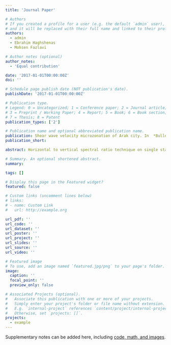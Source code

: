 ```yaml
---
title: 'Journal Paper'

# Authors
# If you created a profile for a user (e.g. the default `admin` user), write the username (folder name) here
# and it will be replaced with their full name and linked to their profile.
authors:
  - admin
  - Ebrahim Haghshenas
  - Mohsen Fazlavi

# Author notes (optional)
author_notes:
  - 'Equal contribution'

date: '2017-01-01T00:00:00Z'
doi: ''

# Schedule page publish date (NOT publication's date).
publishDate: '2017-01-01T00:00:00Z'

# Publication type.
# Legend: 0 = Uncategorized; 1 = Conference paper; 2 = Journal article;
# 3 = Preprint / Working Paper; 4 = Report; 5 = Book; 6 = Book section;
# 7 = Thesis; 8 = Patent
publication_types: ['2']

# Publication name and optional abbreviated publication name.
publication: Shear wave velocity microzonation of Arak city. In  *Bulletin of earthquake science and engineering (BESE)* , Vol 4:2, Page 33-48 (in persian)
publication_short: 

abstract: Horizontal to vertical spectral ratio technique on single station ambient noise data, is a well-known technique in study of site effect. Recently, this technique is introduced as a tool for identification of shear wave velocity profile of soil beside its normal usage. Many studies in recent years showed that the ellipticity of the fundamental mode of Rayleigh waves can be obtained by reducing the Love and Body waves effects from the H/V spectral ratio. Based on the relation of the H/V curves and the ellipticity of Rayleigh waves and dependency of ellipticity to the shear-wave, this method can retrieve the S-velocity structure in a thick alluvial deposit. In this paper, HVTFA and RayDEC methods are used to retrieve the ellipticity curves for more than 140 single-station ambient noise measurements. The HVTFA technique based on time-frequency analysis with Continuous Wavelet Transform tries to reduce the SH-wave influence that is possible by identifying P-SV wavelets along the signal and computing the spectral ratio from these wavelets. It is assumed that the energetic points in time-frequency representation of the vertical signal is related to a single Rayleigh wave wavelet. The average over all wavelets defines as ellipticity. Based on random decrement technique, the Ray DEC method uses the vertical component as a master trigger and stacks a large number of horizontal and vertical signals from three-component records of seismic noise to obtain ellipticity curves. The right flank of ellipticity curves (from the first peak of curves to the next trough) were used in inversion, because numerical studies show that the right flank is the most reliable part of ellipticity, and the energy of the Rayleigh-wave fundamental mode strongly dominates in these frequency ranges. In the following, ellipticity curves were classified based on the f0 peaks and the right flanks in two ways; visual observation of similarities and k-means clustering statistical approach. Inversions process performed using the Neighborhood Algorithm based on the partition of the parameter space into Voronoi cells. The Voronoi decomposition of the parameter space is the base of an approximation of the misfit function, which is progressively refined during the inversion. The method uses prior information (initial parameterizations) and try to optimize the computation at the different stages of inversion. The results of inversion show the existence of the thick alluvial deposits in the northern and eastern parts of the city. For the southern parts, the method shows higher velocity and lower depth of bedrock. These results are in agreement with geological situation of the region, existence of mountainous area at the southern and western parts, and extensive alluvial plains at northern and eastern parts.

# Summary. An optional shortened abstract.
summary:

tags: []

# Display this page in the Featured widget?
featured: false

# Custom links (uncomment lines below)
# links:
# - name: Custom Link
#   url: http://example.org

url_pdf: ''
url_code: ''
url_dataset: ''
url_poster: ''
url_project: ''
url_slides: ''
url_source: ''
url_video: ''

# Featured image
# To use, add an image named `featured.jpg/png` to your page's folder.
image:
  caption: ''
  focal_point: ''
  preview_only: false

# Associated Projects (optional).
#   Associate this publication with one or more of your projects.
#   Simply enter your project's folder or file name without extension.
#   E.g. `internal-project` references `content/project/internal-project/index.md`.
#   Otherwise, set `projects: []`.
projects:
  - example
---
```


Supplementary notes can be added here, including [code, math, and images](https://wowchemy.com/docs/writing-markdown-latex/).

